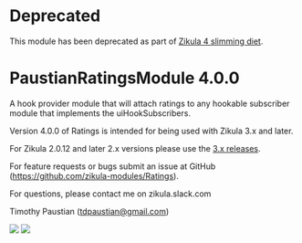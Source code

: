 # Deprecated

This module has been deprecated as part of [Zikula 4 slimming diet](https://github.com/zikula/core/blob/main/ZIKULA-4.0.md).

# PaustianRatingsModule 4.0.0

A hook provider module that will attach ratings to any hookable subscriber module that implements the uiHookSubscribers. 

Version 4.0.0 of Ratings is intended for being used with Zikula 3.x and later.

For Zikula 2.0.12 and later 2.x versions please use the [3.x releases](https://github.com/zikula-modules/Ratings/releases).

For feature requests or bugs submit an issue at GitHub (<https://github.com/zikula-modules/Ratings>).

For questions, please contact me on zikula.slack.com

Timothy Paustian (tdpaustian@gmail.com)

[![](https://github.com/zikula-modules/Ratings/workflows/Generate%20module/badge.svg)](https://github.com/zikula-modules/Ratings/actions?query=workflow%3A"Generate+module")
[![](https://github.com/zikula-modules/Ratings/workflows/Test%20module/badge.svg)](https://github.com/zikula-modules/Ratings/actions?query=workflow%3A"Test+module")
